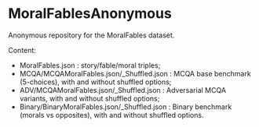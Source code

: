 # MoralFablesAnonymous

Anonymous repository for the MoralFables dataset.

Content:
- MoralFables.json : story/fable/moral triples;
- MCQA/MCQAMoralFables.json/_Shuffled.json : MCQA base benchmark (5-choices), with and without shuffled options;
- ADV/MCQAMoralFables.json/_Shuffled.json : Adversarial MCQA variants, with and without shuffled options;
- Binary/BinaryMoralFables.json/_Shuffled.json : Binary benchmark (morals vs opposites), with and without shuffled options.
